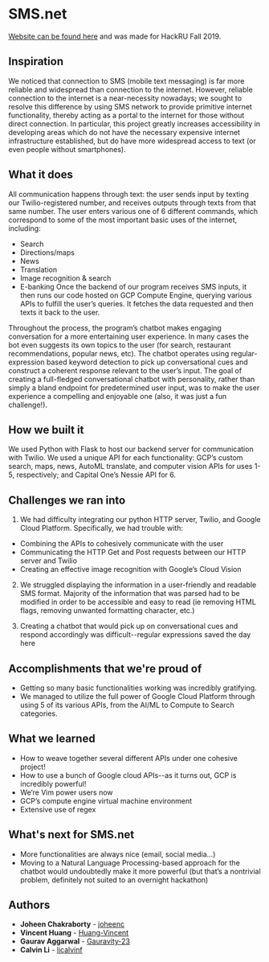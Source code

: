 # SMS.net

[Website can be found here](https://devpost.com/software/sms-net) and was made for HackRU Fall 2019.

## Inspiration
We noticed that connection to SMS (mobile text messaging) is far more reliable and widespread than connection to the internet. However, reliable connection to the internet is a near-necessity nowadays; we sought to resolve this difference by using SMS network to provide primitive internet functionality, thereby acting as a portal to the internet for those without direct connection. In particular, this project greatly increases accessibility in developing areas which do not have the necessary expensive internet infrastructure established, but do have more widespread access to text (or even people without smartphones).

## What it does
All communication happens through text: the user sends input by texting our Twilio-registered number, and receives outputs through texts from that same number. The user enters various one of 6 different commands, which correspond to some of the most important basic uses of the internet, including:
* Search
* Directions/maps
* News
* Translation
* Image recognition & search
* E-banking Once the backend of our program receives SMS inputs, it then runs our code hosted on GCP Compute Engine, querying various APIs to fulfill the user’s queries. It fetches the data requested and then texts it back to the user.

Throughout the process, the program’s chatbot makes engaging conversation for a more entertaining user experience. In many cases the bot even suggests its own topics to the user (for search, restaurant recommendations, popular news, etc). The chatbot operates using regular-expression based keyword detection to pick up conversational cues and construct a coherent response relevant to the user’s input. The goal of creating a full-fledged conversational chatbot with personality, rather than simply a bland endpoint for predetermined user input, was to make the user experience a compelling and enjoyable one (also, it was just a fun challenge!).

## How we built it
We used Python with Flask to host our backend server for communication with Twilio. We used a unique API for each functionality: GCP’s custom search, maps, news, AutoML translate, and computer vision APIs for uses 1-5, respectively; and Capital One’s Nessie API for 6.

## Challenges we ran into
1) We had difficulty integrating our python HTTP server, Twilio, and Google Cloud Platform. Specifically, we had trouble with:
* Combining the APIs to cohesively communicate with the user
* Communicating the HTTP Get and Post requests between our HTTP server and Twilio
* Creating an effective image recognition with Google’s Cloud Vision

2) We struggled displaying the information in a user-friendly and readable SMS format. Majority of the information that was parsed had to be modified in order to be accessible and easy to read (ie removing HTML flags, removing unwanted formatting character, etc.)

3) Creating a chatbot that would pick up on conversational cues and respond accordingly was difficult--regular expressions saved the day here

## Accomplishments that we're proud of
* Getting so many basic functionalities working was incredibly gratifying.
* We managed to utilize the full power of Google Cloud Platform through using 5 of its various APIs, from the AI/ML to Compute to Search categories.
## What we learned
* How to weave together several different APIs under one cohesive project!
* How to use a bunch of Google cloud APIs--as it turns out, GCP is incredibly powerful!
* We’re Vim power users now
* GCP’s compute engine virtual machine environment
* Extensive use of regex
## What's next for SMS.net
* More functionalities are always nice (email, social media…)
* Moving to a Natural Language Processing-based approach for the chatbot would undoubtedly make it more powerful (but that’s a nontrivial problem, definitely not suited to an overnight hackathon)

## Authors

* **Joheen Chakraborty** - [joheenc](https://github.com/joheenc)
* **Vincent Huang** - [Huang-Vincent](https://github.com/Huang-Vincent)
* **Gaurav Aggarwal** - [Gauravity-23](https://github.com/Gauravity-23)
* **Calvin Li** - [licalvinf ](https://github.com/licalvinf )

